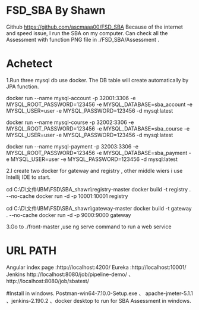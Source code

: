 # FSD_SBA By Shawn
Github https://github.com/ascmaaa00/FSD_SBA
Because of the internet and speed issue, I run the SBA on my computer.
Can check all the Assessment with function PNG file in ./FSD_SBA/Assessment .

# Achetect
1.Run three mysql db use docker.
The DB table will create automatically by JPA function.

docker run --name mysql-account -p 32001:3306 -e MYSQL_ROOT_PASSWORD=123456 -e MYSQL_DATABASE=sba_account -e MYSQL_USER=user -e MYSQL_PASSWORD=123456 -d mysql:latest

docker run --name mysql-course -p 32002:3306 -e MYSQL_ROOT_PASSWORD=123456 -e MYSQL_DATABASE=sba_course -e MYSQL_USER=user -e MYSQL_PASSWORD=123456 -d mysql:latest

docker run --name mysql-payment -p 32003:3306 -e MYSQL_ROOT_PASSWORD=123456 -e MYSQL_DATABASE=sba_payment -e MYSQL_USER=user -e MYSQL_PASSWORD=123456 -d mysql:latest

2.I create two docker for gateway and registry , other middle wiers i use Intellij IDE to start.

cd C:\D\文件\IBM\FSD\SBA_shawn\registry-master
docker build -t registry . --no-cache
docker run -d -p 10001:10001 registry


cd C:\D\文件\IBM\FSD\SBA_shawn\gateway-master
docker build -t gateway . --no-cache
docker run -d -p 9000:9000 gateway


3.Go to ./front-master ,use ng serve command to run a web service


# URL PATH
Angular index page :http://localhost:4200/
Eureka :http://localhost:10001/
Jenkins http://localhost:8080/job/pipeline-demo/ 、 http://localhost:8080/job/sbatest/


#Install in windows.
Postman-win64-7.10.0-Setup.exe 、 apache-jmeter-5.1.1 、jenkins-2.190.2 、docker desktop to run for SBA Assessment in windows.
